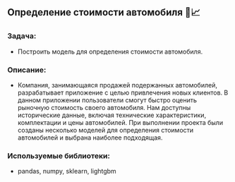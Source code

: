 ## Определение стоимости автомобиля 🚗📈

### Задача:
- Построить модель для определения стоимости автомобиля.

### Описание: 
- Компания, занимающаяся продажей подержанных автомобилей, разрабатывает приложение с целью привлечения новых клиентов. В данном приложении пользователи смогут быстро оценить рыночную стоимость своего автомобиля. Нам доступны исторические данные, включая технические характеристики, комплектации и цены автомобилей. При выполнении проекта были созданы несколько моделей для определения стоимости автомобилей и выбрана наиболее подходящая.

### Используемые библиотеки:

- pandas, numpy, sklearn, lightgbm 

